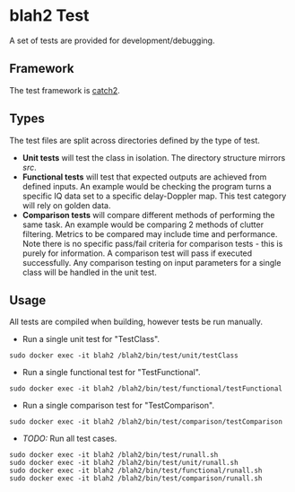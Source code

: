 # blah2 Test

A set of tests are provided for development/debugging.

## Framework

The test framework is [catch2](https://github.com/catchorg/Catch2).

## Types

The test files are split across directories defined by the type of test.

- **Unit tests** will test the class in isolation. The directory structure mirrors *src*.
- **Functional tests** will test that expected outputs are achieved from defined inputs. An example would be checking the program turns a specific IQ data set to a specific delay-Doppler map. This test category will rely on golden data.
- **Comparison tests** will compare different methods of performing the same task. An example would be comparing 2 methods of clutter filtering. Metrics to be compared may include time and performance. Note there is no specific pass/fail criteria for comparison tests - this is purely for information. A comparison test will pass if executed successfully. Any comparison testing on input parameters for a single class will be handled in the unit test.

## Usage

All tests are compiled when building, however tests be run manually.

- Run a single unit test for "TestClass".

```
sudo docker exec -it blah2 /blah2/bin/test/unit/testClass
```

- Run a single functional test for "TestFunctional".

```
sudo docker exec -it blah2 /blah2/bin/test/functional/testFunctional
```

- Run a single comparison test for "TestComparison".

```
sudo docker exec -it blah2 /blah2/bin/test/comparison/testComparison
```

- *TODO:* Run all test cases.

```
sudo docker exec -it blah2 /blah2/bin/test/runall.sh
sudo docker exec -it blah2 /blah2/bin/test/unit/runall.sh
sudo docker exec -it blah2 /blah2/bin/test/functional/runall.sh
sudo docker exec -it blah2 /blah2/bin/test/comparison/runall.sh
```